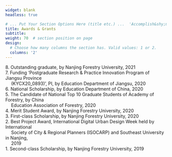 ```yaml
---
widget: blank
headless: true

# ... Put Your Section Options Here (title etc.) ...  'Accomplish&shy;ments'
title: Awards & Grants
subtitle:
weight: 70  # section position on page
design:
  # Choose how many columns the section has. Valid values: 1 or 2.
  columns: '2'
---
```


8\. Outstanding graduate, by Nanjing Forestry University, 2021\
7\. Funding ‘Postgraduate Research & Practice Innovation Program of Jiangsu Province <br /> &emsp; (KYCX20_0893)’, PI, by Education Department of Jiangsu, 2020\
6\. National Scholarship, by Education Department of China, 2020\
5\. The Candidate of National Top 10 Graduate Students of Academy of Forestry, by China <br /> &emsp; Education Association of Forestry, 2020\
4\. Merit Student Award, by Nanjing Forestry University, 2020\
3\. First-class Scholarship, by Nanjing Forestry University, 2020\
2\. Best Project Award, International Digital Urban Design Week held by International <br /> &emsp; Society of City & Regional Planners (ISOCARP) and Southeast University in Nanjing, <br /> &emsp; 2019\
1\. Second-class Scholarship, by Nanjing Forestry University, 2019



